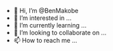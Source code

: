 - 👋 Hi, I’m @BenMakobe
- 👀 I’m interested in ...
- 🌱 I’m currently learning ...
- 💞️ I’m looking to collaborate on ...
- 📫 How to reach me ...

<!---
BenMakobe/BenMakobe is a ✨ special ✨ repository because its `README.md` (this file) appears on your GitHub profile.
You can click the Preview link to take a look at your changes.
--->
